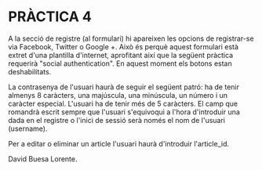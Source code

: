 # PRÀCTICA 4
A la secció de registre (al formulari) hi apareixen les opcions de registrar-se via Facebook, Twitter o Google +. Això és perquè aquest formulari està extret d'una plantilla d'internet, aprofitant així que la següent pràctica requerirà "social authentication". En aquest moment els botons estan deshabilitats.

La contrasenya de l'usuari haurà de seguir el següent patró: ha de tenir almenys 8 caràcters, una majúscula, una minúscula, un número i un caràcter especial. L'usuari ha de tenir més de 5 caràcters. El camp que romandrà escrit sempre que l'usuari s'equivoqui a l'hora d'introduir una dada en el registre o l'inici de sessió serà només el nom de l'usuari (username).

Per a editar o eliminar un article l'usuari haurà d'introduir l'article_id.

David Buesa Lorente.
